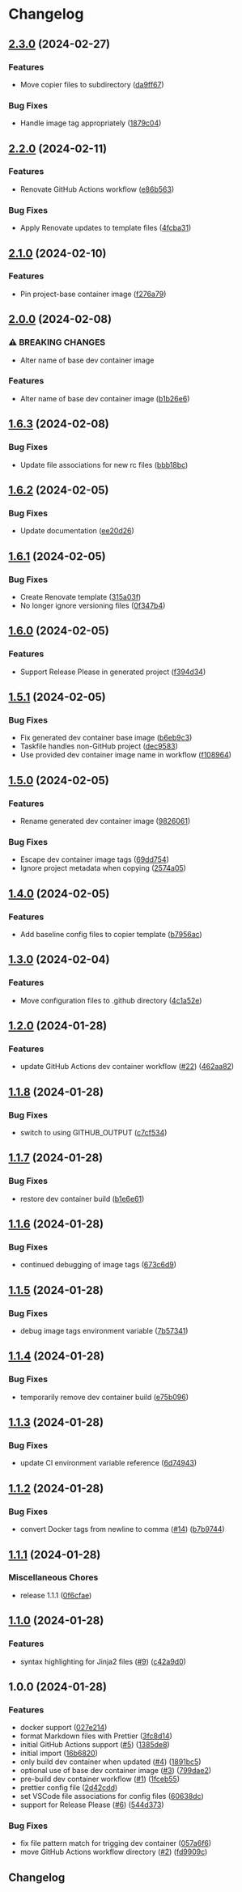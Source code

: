 # Changelog

## [2.3.0](https://github.com/jwbennet/project-base/compare/v2.2.0...v2.3.0) (2024-02-27)


### Features

* Move copier files to subdirectory ([da9ff67](https://github.com/jwbennet/project-base/commit/da9ff67c2c08723c2ac6690279d1089df18a715e))


### Bug Fixes

* Handle image tag appropriately ([1879c04](https://github.com/jwbennet/project-base/commit/1879c049d013bb6bad19384fa2e10e419868cde9))

## [2.2.0](https://github.com/jwbennet/project-base/compare/v2.1.0...v2.2.0) (2024-02-11)


### Features

* Renovate GitHub Actions workflow ([e86b563](https://github.com/jwbennet/project-base/commit/e86b563894138b8e50eba714dc90d49b41454f38))


### Bug Fixes

* Apply Renovate updates to template files ([4fcba31](https://github.com/jwbennet/project-base/commit/4fcba31a35b6949a9adc577d6749382fa768d778))

## [2.1.0](https://github.com/jwbennet/project-base/compare/v2.0.0...v2.1.0) (2024-02-10)


### Features

* Pin project-base container image ([f276a79](https://github.com/jwbennet/project-base/commit/f276a796f88fc489db24c35130397b67092c73a2))

## [2.0.0](https://github.com/jwbennet/project-base/compare/v1.6.3...v2.0.0) (2024-02-08)


### ⚠ BREAKING CHANGES

* Alter name of base dev container image

### Features

* Alter name of base dev container image ([b1b26e6](https://github.com/jwbennet/project-base/commit/b1b26e6d716535986953c543134dff901dc20949))

## [1.6.3](https://github.com/jwbennet/project-base/compare/v1.6.2...v1.6.3) (2024-02-08)


### Bug Fixes

* Update file associations for new rc files ([bbb18bc](https://github.com/jwbennet/project-base/commit/bbb18bc9938b8728eedc87bfb14bf5ca861036d6))

## [1.6.2](https://github.com/jwbennet/project-base/compare/v1.6.1...v1.6.2) (2024-02-05)

### Bug Fixes

-   Update documentation ([ee20d26](https://github.com/jwbennet/project-base/commit/ee20d262ed0c36a32b31a279d0cb9eeff3a2d01a))

## [1.6.1](https://github.com/jwbennet/project-base/compare/v1.6.0...v1.6.1) (2024-02-05)

### Bug Fixes

-   Create Renovate template ([315a03f](https://github.com/jwbennet/project-base/commit/315a03f602b445fa6e774c03de7e6f801f2c5330))
-   No longer ignore versioning files ([0f347b4](https://github.com/jwbennet/project-base/commit/0f347b43a21beff8df91ce270d7399d5a8e27d2b))

## [1.6.0](https://github.com/jwbennet/project-base/compare/v1.5.1...v1.6.0) (2024-02-05)

### Features

-   Support Release Please in generated project ([f394d34](https://github.com/jwbennet/project-base/commit/f394d348e61f7e13d85218cdb8cf22cb80bedd08))

## [1.5.1](https://github.com/jwbennet/project-base/compare/v1.5.0...v1.5.1) (2024-02-05)

### Bug Fixes

-   Fix generated dev container base image ([b6eb9c3](https://github.com/jwbennet/project-base/commit/b6eb9c33a63513a95d61d0b500ef4a4717c1c6de))
-   Taskfile handles non-GitHub project ([dec9583](https://github.com/jwbennet/project-base/commit/dec958372f3a001eff921c0f9469c7abe7c3372d))
-   Use provided dev container image name in workflow ([f108964](https://github.com/jwbennet/project-base/commit/f108964ed431b1818af8593e74ba2e426f44679c))

## [1.5.0](https://github.com/jwbennet/project-base/compare/v1.4.0...v1.5.0) (2024-02-05)

### Features

-   Rename generated dev container image ([9826061](https://github.com/jwbennet/project-base/commit/98260610570e8fbbf62de44f5c88a9f18b98c967))

### Bug Fixes

-   Escape dev container image tags ([69dd754](https://github.com/jwbennet/project-base/commit/69dd75491f75da5ea1d3d3f3424508a92c3fcab1))
-   Ignore project metadata when copying ([2574a05](https://github.com/jwbennet/project-base/commit/2574a05e741d22cf2e5782051bb7a1131b7179d1))

## [1.4.0](https://github.com/jwbennet/project-base/compare/v1.3.0...v1.4.0) (2024-02-05)

### Features

-   Add baseline config files to copier template ([b7956ac](https://github.com/jwbennet/project-base/commit/b7956ace217ad972c3732ae4025de2487a22b77d))

## [1.3.0](https://github.com/jwbennet/project-base/compare/v1.2.0...v1.3.0) (2024-02-04)

### Features

-   Move configuration files to .github directory ([4c1a52e](https://github.com/jwbennet/project-base/commit/4c1a52e10159eae5ac770dabead9f94e0f5a6094))

## [1.2.0](https://github.com/jwbennet/project-base/compare/v1.1.8...v1.2.0) (2024-01-28)

### Features

-   update GitHub Actions dev container workflow ([#22](https://github.com/jwbennet/project-base/issues/22)) ([462aa82](https://github.com/jwbennet/project-base/commit/462aa82d415017a0964337808a897460778f7c1d))

## [1.1.8](https://github.com/jwbennet/project-base/compare/v1.1.7...v1.1.8) (2024-01-28)

### Bug Fixes

-   switch to using GITHUB_OUTPUT ([c7cf534](https://github.com/jwbennet/project-base/commit/c7cf53489fee1ce7824d6f14248f96782654c4e5))

## [1.1.7](https://github.com/jwbennet/project-base/compare/v1.1.6...v1.1.7) (2024-01-28)

### Bug Fixes

-   restore dev container build ([b1e6e61](https://github.com/jwbennet/project-base/commit/b1e6e6129de28831c7fd09a8bf04d3f9180e3ce8))

## [1.1.6](https://github.com/jwbennet/project-base/compare/v1.1.5...v1.1.6) (2024-01-28)

### Bug Fixes

-   continued debugging of image tags ([673c6d9](https://github.com/jwbennet/project-base/commit/673c6d960f6714bb3a06b726d31ca9d323fa4fc4))

## [1.1.5](https://github.com/jwbennet/project-base/compare/v1.1.4...v1.1.5) (2024-01-28)

### Bug Fixes

-   debug image tags environment variable ([7b57341](https://github.com/jwbennet/project-base/commit/7b57341604b78189814c805316f9e96426754143))

## [1.1.4](https://github.com/jwbennet/project-base/compare/v1.1.3...v1.1.4) (2024-01-28)

### Bug Fixes

-   temporarily remove dev container build ([e75b096](https://github.com/jwbennet/project-base/commit/e75b096219f0f65d92a4fe2fed831fa4500ac45f))

## [1.1.3](https://github.com/jwbennet/project-base/compare/v1.1.2...v1.1.3) (2024-01-28)

### Bug Fixes

-   update CI environment variable reference ([6d74943](https://github.com/jwbennet/project-base/commit/6d74943b3a110fcd114fd38c042943ce9e70f95a))

## [1.1.2](https://github.com/jwbennet/project-base/compare/v1.1.1...v1.1.2) (2024-01-28)

### Bug Fixes

-   convert Docker tags from newline to comma ([#14](https://github.com/jwbennet/project-base/issues/14)) ([b7b9744](https://github.com/jwbennet/project-base/commit/b7b97443a77edd4819208c27f03ce69745972f89))

## [1.1.1](https://github.com/jwbennet/project-base/compare/v1.1.0...v1.1.1) (2024-01-28)

### Miscellaneous Chores

-   release 1.1.1 ([0f6cfae](https://github.com/jwbennet/project-base/commit/0f6cfae586e23b0c5d61b1693fda37a0f7f78cb0))

## [1.1.0](https://github.com/jwbennet/project-base/compare/v1.0.0...v1.1.0) (2024-01-28)

### Features

-   syntax highlighting for Jinja2 files ([#9](https://github.com/jwbennet/project-base/issues/9)) ([c42a9d0](https://github.com/jwbennet/project-base/commit/c42a9d0884d5d9f03dc02a73f81cf4178e551e87))

## 1.0.0 (2024-01-28)

### Features

-   docker support ([027e214](https://github.com/jwbennet/project-base/commit/027e214c15df1fb8646b48c68e776abe93b3d199))
-   format Markdown files with Prettier ([3fc8d14](https://github.com/jwbennet/project-base/commit/3fc8d14f311211c25c676fef5b0c5c43e08ba4b4))
-   initial GitHub Actions support ([#5](https://github.com/jwbennet/project-base/issues/5)) ([1385de8](https://github.com/jwbennet/project-base/commit/1385de8365c88a1304deada5542d336932dc5bd2))
-   initial import ([16b6820](https://github.com/jwbennet/project-base/commit/16b68209920097b8043dad20134daa81142ce8cb))
-   only build dev container when updated ([#4](https://github.com/jwbennet/project-base/issues/4)) ([1891bc5](https://github.com/jwbennet/project-base/commit/1891bc57d81341e32629d80734bdc17de43a9e16))
-   optional use of base dev container image ([#3](https://github.com/jwbennet/project-base/issues/3)) ([799dae2](https://github.com/jwbennet/project-base/commit/799dae2a1ac7a491ddd46fbfbd4b2cfbda753584))
-   pre-build dev container workflow ([#1](https://github.com/jwbennet/project-base/issues/1)) ([1fceb55](https://github.com/jwbennet/project-base/commit/1fceb55292f66b26911bb3b1bbb0bc588564cbb5))
-   prettier config file ([2d42cdd](https://github.com/jwbennet/project-base/commit/2d42cdd77b4be694009e4dbc2cf8f65b6197204a))
-   set VSCode file associations for config files ([60638dc](https://github.com/jwbennet/project-base/commit/60638dc9fc64ffaa55b3d9384162417b2586d9d9))
-   support for Release Please ([#6](https://github.com/jwbennet/project-base/issues/6)) ([544d373](https://github.com/jwbennet/project-base/commit/544d373e8e33b0a829840647afe2aa3c436d1fa9))

### Bug Fixes

-   fix file pattern match for trigging dev container ([057a6f6](https://github.com/jwbennet/project-base/commit/057a6f6ca4306e01117df1db89903eb26f290d99))
-   move GitHub Actions workflow directory ([#2](https://github.com/jwbennet/project-base/issues/2)) ([fd9909c](https://github.com/jwbennet/project-base/commit/fd9909cfb071301c5ed70b28843cf52196310c7d))

## Changelog
